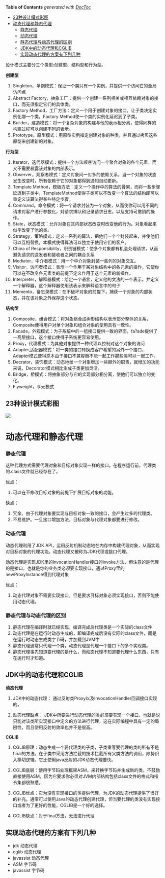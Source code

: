 <!-- START doctoc generated TOC please keep comment here to allow auto update -->
<!-- DON'T EDIT THIS SECTION, INSTEAD RE-RUN doctoc TO UPDATE -->
**Table of Contents**  *generated with [DocToc](https://github.com/thlorenz/doctoc)*

  - [23种设计模式彩图](#23%E7%A7%8D%E8%AE%BE%E8%AE%A1%E6%A8%A1%E5%BC%8F%E5%BD%A9%E5%9B%BE)
- [动态代理和静态代理](#%E5%8A%A8%E6%80%81%E4%BB%A3%E7%90%86%E5%92%8C%E9%9D%99%E6%80%81%E4%BB%A3%E7%90%86)
    - [静态代理](#%E9%9D%99%E6%80%81%E4%BB%A3%E7%90%86)
    - [动态代理](#%E5%8A%A8%E6%80%81%E4%BB%A3%E7%90%86)
    - [静态代理与动态代理的区别](#%E9%9D%99%E6%80%81%E4%BB%A3%E7%90%86%E4%B8%8E%E5%8A%A8%E6%80%81%E4%BB%A3%E7%90%86%E7%9A%84%E5%8C%BA%E5%88%AB)
  - [JDK中的动态代理和CGLIB](#jdk%E4%B8%AD%E7%9A%84%E5%8A%A8%E6%80%81%E4%BB%A3%E7%90%86%E5%92%8Ccglib)
  - [实现动态代理的方案有下列几种](#%E5%AE%9E%E7%8E%B0%E5%8A%A8%E6%80%81%E4%BB%A3%E7%90%86%E7%9A%84%E6%96%B9%E6%A1%88%E6%9C%89%E4%B8%8B%E5%88%97%E5%87%A0%E7%A7%8D)

<!-- END doctoc generated TOC please keep comment here to allow auto update -->


设计模式主要分三个类型:创建型、结构型和行为型。 

**创建型**
 
1. Singleton，单例模式：保证一个类只有一个实例，并提供一个访问它的全局访问点 
2. Abstract Factory，抽象工厂：提供一个创建一系列相关或相互依赖对象的接口，而无须指定它们的具体类。 
3. Factory Method，工厂方法：定义一个用于创建对象的接口，让子类决定实例化哪一个类，Factory Method使一个类的实例化延迟到了子类。 
4. Builder，建造模式：将一个复杂对象的构建与他的表示相分离，使得同样的构建过程可以创建不同的表示。 
5. Prototype，原型模式：用原型实例指定创建对象的种类，并且通过拷贝这些原型来创建新的对象。 


**行为型**

1. Iterator，迭代器模式：提供一个方法顺序访问一个聚合对象的各个元素，而又不需要暴露该对象的内部表示。 
2. Observer，观察者模式：定义对象间一对多的依赖关系，当一个对象的状态发生改变时，所有依赖于它的对象都得到通知自动更新。 
3. Template Method，模板方法：定义一个操作中的算法的骨架，而将一些步骤延迟到子类中，TemplateMethod使得子类可以不改变一个算法的结构即可以重定义该算法得某些特定步骤。 
4. Command，命令模式：将一个请求封装为一个对象，从而使你可以用不同的请求对客户进行参数化，对请求排队和记录请求日志，以及支持可撤销的操作。 
5. State，状态模式：允许对象在其内部状态改变时改变他的行为。对象看起来似乎改变了他的类。 
6. Strategy，策略模式：定义一系列的算法，把他们一个个封装起来，并使他们可以互相替换，本模式使得算法可以独立于使用它们的客户。 
7. China of Responsibility，职责链模式：使多个对象都有机会处理请求，从而避免请求的送发者和接收者之间的耦合关系 
8. Mediator，中介者模式：用一个中介对象封装一些列的对象交互。 
9. Visitor，访问者模式：表示一个作用于某对象结构中的各元素的操作，它使你可以在不改变各元素类的前提下定义作用于这个元素的新操作。 
10. Interpreter，解释器模式：给定一个语言，定义他的文法的一个表示，并定义一个解释器，这个解释器使用该表示来解释语言中的句子
11. Memento，备忘录模式：在不破坏对象的前提下，捕获一个对象的内部状态，并在该对象之外保存这个状态。 

**结构型** 

1. Composite，组合模式：将对象组合成树形结构以表示部分整体的关系，Composite使得用户对单个对象和组合对象的使用具有一致性。 
2. Facade，外观模式：为子系统中的一组接口提供一致的界面，fa?ade提供了一高层接口，这个接口使得子系统更容易使用。
3. Proxy，代理模式：为其他对象提供一种代理以控制对这个对象的访问 
4. Adapter,适配器模式：将一类的接口转换成客户希望的另外一个接口，Adapter模式使得原本由于接口不兼容而不能一起工作那些类可以一起工作。 
5. Decrator，装饰模式：动态地给一个对象增加一些额外的职责，就增加的功能来说，Decorator模式相比生成子类更加灵活。 
6. Bridge，桥模式：将抽象部分与它的实现部分相分离，使他们可以独立的变化。 
7. Flyweight，享元模式

## 23种设计模式彩图
![](https://github.com/zaiyunduan123/Java-Interview/blob/master/image/design-1.jpg)


# 动态代理和静态代理
### 静态代理
这种代理方式需要代理对象和目标对象实现一样的接口。在程序运行前，代理类的.class文件就已经存在了。

优点：

1. 可以在不修改目标对象的前提下扩展目标对象的功能。

缺点：

1. 冗余。由于代理对象要实现与目标对象一致的接口，会产生过多的代理类。
2. 不易维护。一旦接口增加方法，目标对象与代理对象都要进行修改。

### 动态代理
动态代理利用了JDK API，运用反射机制动态地在内存中构建代理对象，从而实现对目标对象的代理功能。动态代理又被称为JDK代理或接口代理。

动态代理是实现JDK里的InvocationHandler接口的invoke方法，但注意的是代理的是接口，也就是你的业务类必须要实现接口，通过Proxy里的newProxyInstance得到代理对象

优点：
1. 动态代理对象不需要实现接口，但是要求目标对象必须实现接口，否则不能使用动态代理。

### 静态代理与动态代理的区别

1. 静态代理在编译时就已经实现，编译完成后代理类是一个实际的class文件
2. 动态代理是在运行时动态生成的，即编译完成后没有实际的class文件，而是在运行时动态生成类字节码，并加载到JVM中
3. 静态代理通常只代理一个类，动态代理是代理一个接口下的多个实现类。
4. 静态代理事先知道要代理的是什么，而动态代理不知道要代理什么东西，只有在运行时才知道。

## JDK中的动态代理和CGLIB
**动态代理**

1. JDK中的动态代理： 通过反射类Proxy以及InvocationHandler回调接口实现的，

2. 动态代理缺点： JDK中所要进行动态代理的类必须要实现一个接口，也就是说只能对该类所实现接口中定义的方法进行代理，这在实际编程中具有一定的局限性，而且使用反射的效率也并不是很高。

**CGLIB**

1. CGLIB原理：动态生成一个要代理类的子类，子类重写要代理的类的所有不是final的方法。在子类中采用方法拦截的技术拦截所有父类方法的调用，顺势织入横切逻辑。它比使用java反射的JDK动态代理要快。

2. CGLIB底层：使用字节码处理框架ASM，来转换字节码并生成新的类。不鼓励直接使用ASM，因为它要求你必须对JVM内部结构包括class文件的格式和指令集都很熟悉。

3. CGLIB优点：它为没有实现接口的类提供代理，为JDK的动态代理提供了很好的补充。通常可以使用Java的动态代理创建代理，但当要代理的类没有实现接口或者为了更好的性能，CGLIB是一个好的选择。

4. CGLIB缺点：对于final方法，无法进行代理


## 实现动态代理的方案有下列几种
- jdk 动态代理
- cglib 动态代理
- javassist 动态代理
- ASM 字节码
- javassist 字节码